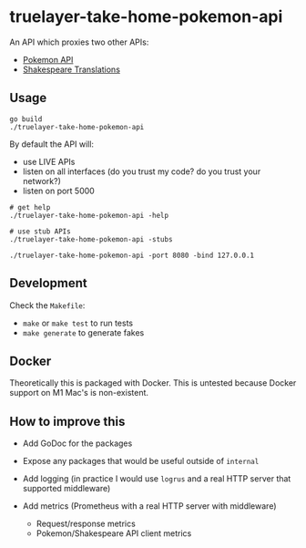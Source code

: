 # truelayer-take-home-pokemon-api

An API which proxies two other APIs:

* [Pokemon API](https://pokeapi.co)
* [Shakespeare Translations](https://funtranslations.com/api/shakespeare)

## Usage

```
go build
./truelayer-take-home-pokemon-api
```

By default the API will:

* use LIVE APIs
* listen on all interfaces (do you trust my code? do you trust your network?)
* listen on port 5000

```
# get help
./truelayer-take-home-pokemon-api -help
```

```
# use stub APIs
./truelayer-take-home-pokemon-api -stubs
```

```
./truelayer-take-home-pokemon-api -port 8080 -bind 127.0.0.1
```

## Development

Check the `Makefile`:

* `make` or `make test` to run tests
* `make generate` to generate fakes

## Docker

Theoretically this is packaged with Docker. This is untested because Docker support on M1 Mac's is non-existent.

## How to improve this

* Add GoDoc for the packages

* Expose any packages that would be useful outside of `internal`

* Add logging (in practice I would use `logrus` and a real HTTP server that supported middleware)

* Add metrics (Prometheus with a real HTTP server with middleware)
  * Request/response metrics
  * Pokemon/Shakespeare API client metrics
